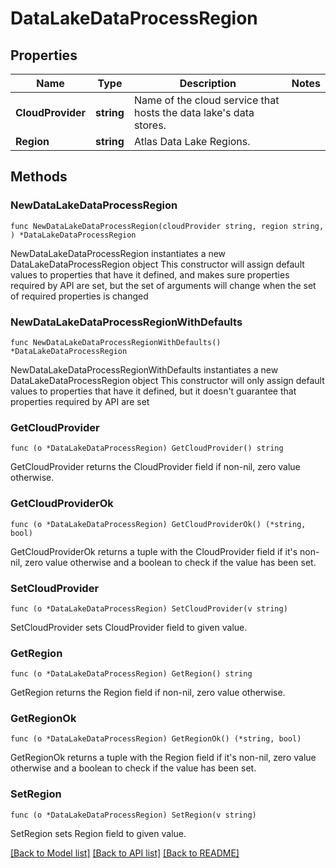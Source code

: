 # DataLakeDataProcessRegion

## Properties

Name | Type | Description | Notes
------------ | ------------- | ------------- | -------------
**CloudProvider** | **string** | Name of the cloud service that hosts the data lake&#39;s data stores. | 
**Region** | **string** | Atlas Data Lake Regions. | 

## Methods

### NewDataLakeDataProcessRegion

`func NewDataLakeDataProcessRegion(cloudProvider string, region string, ) *DataLakeDataProcessRegion`

NewDataLakeDataProcessRegion instantiates a new DataLakeDataProcessRegion object
This constructor will assign default values to properties that have it defined,
and makes sure properties required by API are set, but the set of arguments
will change when the set of required properties is changed

### NewDataLakeDataProcessRegionWithDefaults

`func NewDataLakeDataProcessRegionWithDefaults() *DataLakeDataProcessRegion`

NewDataLakeDataProcessRegionWithDefaults instantiates a new DataLakeDataProcessRegion object
This constructor will only assign default values to properties that have it defined,
but it doesn't guarantee that properties required by API are set

### GetCloudProvider

`func (o *DataLakeDataProcessRegion) GetCloudProvider() string`

GetCloudProvider returns the CloudProvider field if non-nil, zero value otherwise.

### GetCloudProviderOk

`func (o *DataLakeDataProcessRegion) GetCloudProviderOk() (*string, bool)`

GetCloudProviderOk returns a tuple with the CloudProvider field if it's non-nil, zero value otherwise
and a boolean to check if the value has been set.

### SetCloudProvider

`func (o *DataLakeDataProcessRegion) SetCloudProvider(v string)`

SetCloudProvider sets CloudProvider field to given value.


### GetRegion

`func (o *DataLakeDataProcessRegion) GetRegion() string`

GetRegion returns the Region field if non-nil, zero value otherwise.

### GetRegionOk

`func (o *DataLakeDataProcessRegion) GetRegionOk() (*string, bool)`

GetRegionOk returns a tuple with the Region field if it's non-nil, zero value otherwise
and a boolean to check if the value has been set.

### SetRegion

`func (o *DataLakeDataProcessRegion) SetRegion(v string)`

SetRegion sets Region field to given value.



[[Back to Model list]](../README.md#documentation-for-models) [[Back to API list]](../README.md#documentation-for-api-endpoints) [[Back to README]](../README.md)


